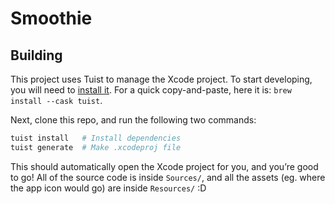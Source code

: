 # Smoothie

## Building

This project uses Tuist to manage the Xcode project. To start developing, you will need to [install it](https://docs.tuist.io/guide/introduction/installation.html). For a quick copy-and-paste, here it is: `brew install --cask tuist`.

Next, clone this repo, and run the following two commands:
```sh
tuist install	# Install dependencies
tuist generate	# Make .xcodeproj file
```

This should automatically open the Xcode project for you, and you’re good to go! All of the source code is inside `Sources/`, and all the assets (eg. where the app icon would go) are inside `Resources/` :D
